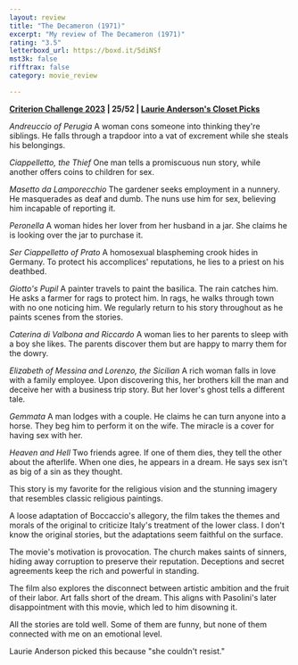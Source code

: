 ```yaml
---
layout: review
title: "The Decameron (1971)"
excerpt: "My review of The Decameron (1971)"
rating: "3.5"
letterboxd_url: https://boxd.it/5diNSf
mst3k: false
rifftrax: false
category: movie_review

---
```


<b><a href="https://boxd.it/pXW6q/detail" rel="nofollow">Criterion Challenge 2023</a> | 25/52 | <a href="https://boxd.it/iYvcK" rel="nofollow">Laurie Anderson's Closet Picks</a></b>

<i>Andreuccio of Perugia</i>
A woman cons someone into thinking they're siblings. He falls through a trapdoor into a vat of excrement while she steals his belongings.


<i>Ciappelletto, the Thief</i>
One man tells a promiscuous nun story, while another offers coins to children for sex.


<i>Masetto da Lamporecchio</i>
The gardener seeks employment in a nunnery. He masquerades as deaf and dumb. The nuns use him for sex, believing him incapable of reporting it.


<i>Peronella</i>
A woman hides her lover from her husband in a jar. She claims he is looking over the jar to purchase it.


<i>Ser Ciappelletto of Prato</i>
A homosexual blaspheming crook hides in Germany. To protect his accomplices' reputations, he lies to a priest on his deathbed.


<i>Giotto's Pupil</i>
A painter travels to paint the basilica. The rain catches him. He asks a farmer for rags to protect him. In rags, he walks through town with no one noticing him. We regularly return to his story throughout as he paints scenes from the stories.


<i>Caterina di Valbona and Riccardo</i>
A woman lies to her parents to sleep with a boy she likes. The parents discover them but are happy to marry them for the dowry.


<i>Elizabeth of Messina and Lorenzo, the Sicilian</i>
A rich woman falls in love with a family employee. Upon discovering this, her brothers kill the man and deceive her with a business trip story. But her lover's ghost tells a different tale.


<i>Gemmata</i>
A man lodges with a couple. He claims he can turn anyone into a horse. They beg him to perform it on the wife. The miracle is a cover for having sex with her.


<i>Heaven and Hell</i>
Two friends agree. If one of them dies, they tell the other about the afterlife. When one dies, he appears in a dream. He says sex isn't as big of a sin as they thought.

This story is my favorite for the religious vision and the stunning imagery that resembles classic religious paintings.


A loose adaptation of Boccaccio's allegory, the film takes the themes and morals of the original to criticize Italy's treatment of the lower class. I don't know the original stories, but the adaptations seem faithful on the surface.

The movie's motivation is provocation. The church makes saints of sinners, hiding away corruption to preserve their reputation. Deceptions and secret agreements keep the rich and powerful in standing.

The film also explores the disconnect between artistic ambition and the fruit of their labor. Art falls short of the dream. This aligns with Pasolini's later disappointment with this movie, which led to him disowning it.

All the stories are told well. Some of them are funny, but none of them connected with me on an emotional level.

Laurie Anderson picked this because "she couldn't resist."
